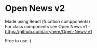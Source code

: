 # Open News v2
Made using React (fucntion compponents)\
For class components see Open News v1 - https://github.com/arryhere/Open-News-v1

Free to use :)